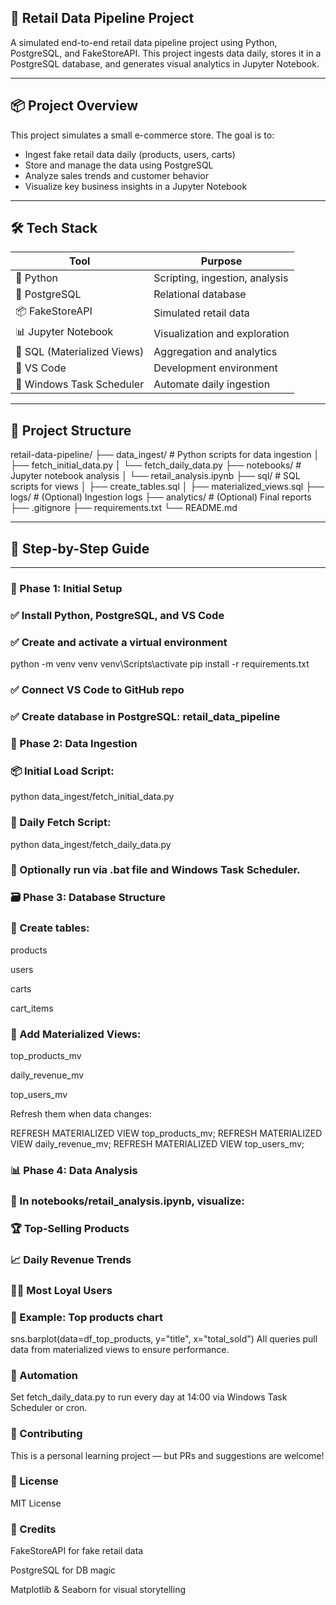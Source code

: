## 🛒 Retail Data Pipeline Project

A simulated end-to-end retail data pipeline project using Python, PostgreSQL, and FakeStoreAPI. This project ingests data daily, stores it in a PostgreSQL database, and generates visual analytics in Jupyter Notebook.

---

## 📦 Project Overview

This project simulates a small e-commerce store. The goal is to:
- Ingest fake retail data daily (products, users, carts)
- Store and manage the data using PostgreSQL
- Analyze sales trends and customer behavior
- Visualize key business insights in a Jupyter Notebook

---

## 🛠️ Tech Stack

| Tool | Purpose |
|------|---------|
| 🐍 Python | Scripting, ingestion, analysis |
| 🐘 PostgreSQL | Relational database |
| 📦 FakeStoreAPI | Simulated retail data |
| 📊 Jupyter Notebook | Visualization and exploration |
| 🧮 SQL (Materialized Views) | Aggregation and analytics |
| 🧰 VS Code | Development environment |
| 📅 Windows Task Scheduler | Automate daily ingestion |

---

## 📁 Project Structure

retail-data-pipeline/
├── data_ingest/ # Python scripts for data ingestion
│ ├── fetch_initial_data.py
│ └── fetch_daily_data.py
├── notebooks/ # Jupyter notebook analysis
│ └── retail_analysis.ipynb
├── sql/ # SQL scripts for views
│ ├── create_tables.sql
│ ├── materialized_views.sql
├── logs/ # (Optional) Ingestion logs
├── analytics/ # (Optional) Final reports
├── .gitignore
├── requirements.txt
└── README.md

---

## 🚀 Step-by-Step Guide

---

### 🧩 Phase 1: Initial Setup


### ✅ Install Python, PostgreSQL, and VS Code  
### ✅ Create and activate a virtual environment


python -m venv venv
venv\Scripts\activate
pip install -r requirements.txt

### ✅ Connect VS Code to GitHub repo
### ✅ Create database in PostgreSQL: retail_data_pipeline


### 🔄 Phase 2: Data Ingestion


### 📦 Initial Load Script:

python data_ingest/fetch_initial_data.py

### 📅 Daily Fetch Script:

python data_ingest/fetch_daily_data.py

### 📁 Optionally run via .bat file and Windows Task Scheduler.


### 🗃️ Phase 3: Database Structure

### 🧱 Create tables:

products

users

carts

cart_items

### 🧠 Add Materialized Views:

top_products_mv

daily_revenue_mv

top_users_mv

Refresh them when data changes:

REFRESH MATERIALIZED VIEW top_products_mv;
REFRESH MATERIALIZED VIEW daily_revenue_mv;
REFRESH MATERIALIZED VIEW top_users_mv;


### 📊 Phase 4: Data Analysis


### 📁 In notebooks/retail_analysis.ipynb, visualize:

### 🏆 Top-Selling Products

### 📈 Daily Revenue Trends

### 🙋‍♂️ Most Loyal Users

### 📍 Example: Top products chart

sns.barplot(data=df_top_products, y="title", x="total_sold")
All queries pull data from materialized views to ensure performance.

### 📅 Automation

Set fetch_daily_data.py to run every day at 14:00 via Windows Task Scheduler or cron.


### 🤝 Contributing

This is a personal learning project — but PRs and suggestions are welcome!

### 📄 License

MIT License

### 🙌 Credits

FakeStoreAPI for fake retail data

PostgreSQL for DB magic

Matplotlib & Seaborn for visual storytelling
